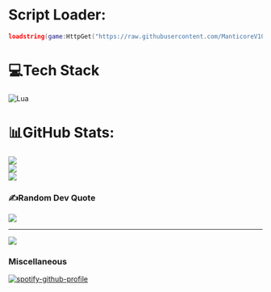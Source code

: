 # Script Loader:
```lua
loadstring(game:HttpGet("https://raw.githubusercontent.com/ManticoreV101/ND-GUIs/main/Discord%20ND%20GUI.lua"))()
```

# 💻Tech Stack
![Lua](https://img.shields.io/badge/lua-%232C2D72.svg?style=for-the-badge&logo=lua&logoColor=white)
# 📊GitHub Stats: 
![](https://github-readme-stats.vercel.app/api?username=ManticoreV101&theme=tokyonight&hide_border=true&include_all_commits=true&count_private=false)<br/>
![](https://github-readme-streak-stats.herokuapp.com/?user=ManticoreV101&theme=tokyonight&hide_border=true)<br/>
![](https://github-readme-stats.vercel.app/api/top-langs/?username=ManticoreV101&theme=tokyonight&hide_border=true&include_all_commits=true&count_private=false&layout=compact)

### ✍️Random Dev Quote
![](https://quotes-github-readme.vercel.app/api?type=horizontal&theme=tokyonight)

---
[![](https://visitcount.itsvg.in/api?id=ManticoreV101&icon=5&color=11)](https://visitcount.itsvg.in)
### Miscellaneous
[![spotify-github-profile](https://spotify-github-profile.vercel.app/api/view?uid=ve2qxzwnw6e694hl8ejwlgpzg&cover_image=true&theme=default&show_offline=false&background_color=121212&bar_color=191449)](https://github.com/kittinan/spotify-github-profile)
